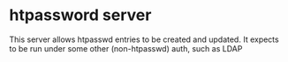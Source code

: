 # htpassword server

This server allows htpasswd entries to be created and updated.  It expects
to be run under some other (non-htpasswd) auth, such as LDAP


